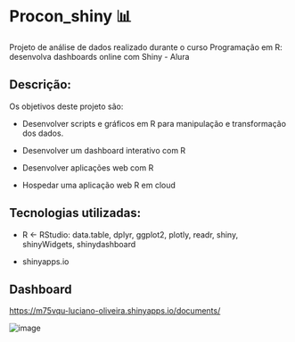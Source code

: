 # Procon_shiny :bar_chart:

Projeto de análise de dados realizado durante o curso Programação em R: desenvolva dashboards online com Shiny - Alura

## Descrição:

Os objetivos deste projeto são: 

  * Desenvolver scripts e gráficos em R para manipulação e transformação dos dados.

  * Desenvolver um dashboard interativo com R

  * Desenvolver aplicações web com R

  * Hospedar uma aplicação web R em cloud 

## Tecnologias utilizadas:

   * R <- RStudio: data.table, dplyr, ggplot2, plotly, readr, shiny, shinyWidgets, shinydashboard 
   
   * shinyapps.io 
    
  ## Dashboard

<https://m75vqu-luciano-oliveira.shinyapps.io/documents/>

![image](https://github.com/user-attachments/assets/e45babb0-cea0-4f30-9e00-b83239b25041)
